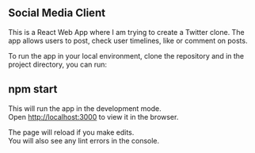 
## Social Media Client

This is a React Web App where I am trying to create a Twitter clone.
The app allows users to post, check user timelines, like or comment on posts.

To run the app in your local environment, clone the repository and in the project directory, you can run:

## npm start

This will run the app in the development mode.<br />
Open [http://localhost:3000](http://localhost:3000) to view it in the browser.

The page will reload if you make edits.<br />
You will also see any lint errors in the console.


